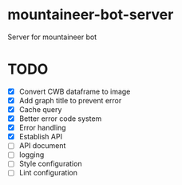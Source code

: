 # mountaineer-bot-server
Server for mountaineer bot

# TODO
- [x] Convert CWB dataframe to image
- [x] Add graph title to prevent error
- [x] Cache query
- [x] Better error code system
- [x] Error handling
- [x] Establish API
- [ ] API document
- [ ] logging
- [ ] Style configuration
- [ ] Lint configuration
